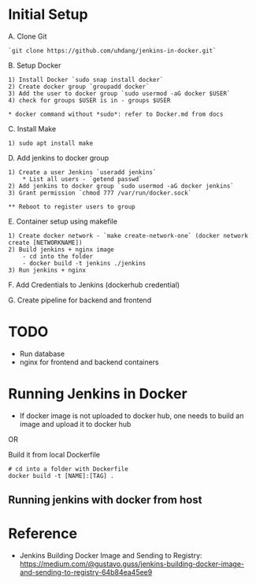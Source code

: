 # Initial Setup

A. Clone Git 

    `git clone https://github.com/uhdang/jenkins-in-docker.git`

B. Setup Docker

    1) Install Docker `sudo snap install docker`
    2) Create docker group `groupadd docker`
    3) Add the user to docker group `sudo usermod -aG docker $USER`
    4) check for groups $USER is in - groups $USER
    
    * docker command without *sudo*: refer to Docker.md from docs

C. Install Make

    1) sudo apt install make
    
D. Add jenkins to docker group
    
    1) Create a user Jenkins `useradd jenkins`
        * List all users - `getend passwd`
    2) Add jenkins to docker group `sudo usermod -aG docker jenkins`
    3) Grant permission `chmod 777 /var/run/docker.sock`
    
    ** Reboot to register users to group
    
E. Container setup using makefile

    1) Create docker network - `make create-network-one` (docker network create [NETWORKNAME])
    2) Build jenkins + nginx image
        - cd into the folder
        - docker build -t jenkins ./jenkins
    3) Run jenkins + nginx
    
F. Add Credentials to Jenkins (dockerhub credential)

G. Create pipeline for backend and frontend


# TODO

- Run database
- nginx for frontend and backend containers

# Running Jenkins in Docker

* If docker image is not uploaded to docker hub, one needs to build an image and upload it to docker hub

OR

Build it from local Dockerfile

```
# cd into a folder with Dockerfile
docker build -t [NAME]:[TAG] .
```

## Running jenkins with docker from host



# Reference

- Jenkins Building Docker Image and Sending to Registry: https://medium.com/@gustavo.guss/jenkins-building-docker-image-and-sending-to-registry-64b84ea45ee9

